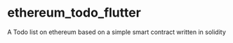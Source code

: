 # ethereum_todo_flutter

A Todo list on ethereum based on a simple smart contract written in solidity


